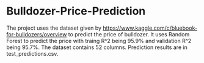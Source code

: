# Bulldozer-Price-Prediction

The project uses the dataset given by https://www.kaggle.com/c/bluebook-for-bulldozers/overview to predict the price of bulldozer. It uses Random Forest to predict the price with traing R^2 being 95.9% and validation R^2 being 95.7%. The dataset contains 52 columns. Prediction results are in test_predictions.csv.

